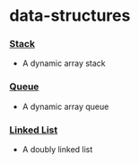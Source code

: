 # data-structures

### [Stack](stack)
  * A dynamic array stack

### [Queue](queue)
  * A dynamic array queue

### [Linked List](linked-list)
  * A doubly linked list 